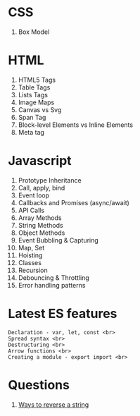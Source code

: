 # CSS

1) Box Model

# HTML

1) HTML5 Tags
2) Table Tags
3) Lists Tags
4) Image Maps
5) Canvas vs Svg
6) Span Tag
7) Block-level Elements vs Inline Elements
8) Meta tag

# Javascript

1) Prototype Inheritance
2) Call, apply, bind
3) Event loop
4) Callbacks and Promises (async/await)
5) API Calls
6) Array Methods
7) String Methods
8) Object Methods
9) Event Bubbling & Capturing
10) Map, Set
11) Hoisting
12) Classes
13) Recursion
14) Debouncing & Throttling
15) Error handling patterns


# Latest ES features

	Declaration - var, let, const <br>
	Spread syntax <br>
	Destructuring <br>
	Arrow functions <br>
	Creating a module - export import <br>


# Questions

1) [Ways to reverse a string](https://betterprogramming.pub/5-ways-to-reverse-a-string-in-javascript-466f62845827)
